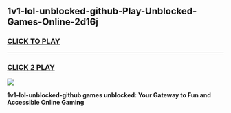 
## 1v1-lol-unblocked-github-Play-Unblocked-Games-Online-2d16j
<h3>
<a href="https://premium76.site?title=1v1-lol-unblocked-github&ref=25A">CLICK TO PLAY</a></h3>
<hr>

<h3>
<a href="https://premium76.site?title=1v1-lol-unblocked-github&ref=25A">CLICK 2 PLAY</a>
  
</h3>

<a href="https://premium76.site?title=1v1-lol-unblocked-github&ref=25A"><img src="https://clearcache.store/games.png"></a>


**1v1-lol-unblocked-github games unblocked: Your Gateway to Fun and Accessible Online Gaming**
